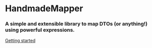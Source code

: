 # HandmadeMapper
### A simple and extensible library to map DTOs (or anything!) using powerful expressions.

[Getting started](https://github.com/jeuxjeux20/HandmadeMapper/wiki/Getting-started)
